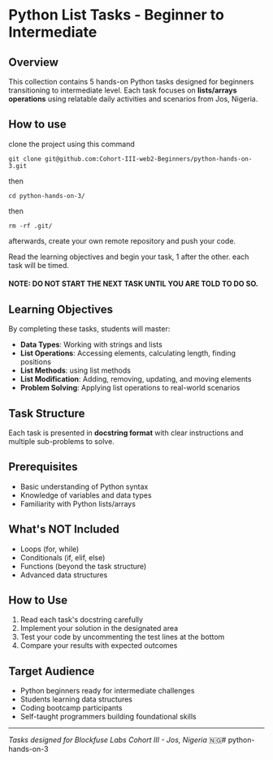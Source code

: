 # Python List Tasks - Beginner to Intermediate

## Overview
This collection contains 5 hands-on Python tasks designed for beginners transitioning to intermediate level. Each task focuses on **lists/arrays operations** using relatable daily activities and scenarios from Jos, Nigeria.

## How to use

clone the project using this command

```
git clone git@github.com:Cohort-III-web2-Beginners/python-hands-on-3.git
```

then

```
cd python-hands-on-3/
```

then
```
rm -rf .git/
```

afterwards, create your own remote repository and push your code.


Read the learning objectives and begin your task, 1 after the other. each task will be timed.

#### NOTE: DO NOT START THE NEXT TASK UNTIL YOU ARE TOLD TO DO SO.

## Learning Objectives
By completing these tasks, students will master:
- **Data Types**: Working with strings and lists
- **List Operations**: Accessing elements, calculating length, finding positions
- **List Methods**: using list methods
- **List Modification**: Adding, removing, updating, and moving elements
- **Problem Solving**: Applying list operations to real-world scenarios

## Task Structure
Each task is presented in **docstring format** with clear instructions and multiple sub-problems to solve.

## Prerequisites
- Basic understanding of Python syntax
- Knowledge of variables and data types
- Familiarity with Python lists/arrays

## What's NOT Included
- Loops (for, while)
- Conditionals (if, elif, else)
- Functions (beyond the task structure)
- Advanced data structures

## How to Use
1. Read each task's docstring carefully
2. Implement your solution in the designated area
3. Test your code by uncommenting the test lines at the bottom
4. Compare your results with expected outcomes

## Target Audience
- Python beginners ready for intermediate challenges
- Students learning data structures
- Coding bootcamp participants
- Self-taught programmers building foundational skills

---
*Tasks designed for Blockfuse Labs Cohort III - Jos, Nigeria* 🇳🇬# python-hands-on-3
